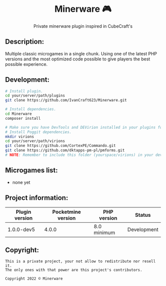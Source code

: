 <div align="center">
  <h1>Minerware 🎮</h1>
  <p>Private minerware plugin inspired in CubeCraft's</p>
</div>

## Description:
Multiple classic microgames in a single chunk. Using one of the latest PHP versions and the most optimized code possible to give players the best possible experience.

## Development:
```bash
# Install plugin.
cd your/server/path/plugins
git clone https://github.com/IvanCraft623/Minerware.git

# Install dependencies.
cd Minerware
composer install

# Make sure you have DevTools and DEVirion installed in your plugins folder.
# Install Poggit dependencies.
mkdir virions
cd your/server/path/virions
git clone https://github.com/CortexPE/Commando.git
git clone https://github.com/dktapps-pm-pl/pmforms.git
# NOTE: Remember to include this folder (yourspace/virions) in your development workspace if possible.
```
## Microgames list:
- none yet

## Project information:
| Plugin version | Pocketmine version | PHP version | Status |
|---|---|---|---|
| 1.0.0-dev5 | 4.0.0 | 8.0 minimum | Development |

## Copyright:
```
This is a private project, your not allow to redistribute nor resell it.
The only ones with that power are this project's contributors.

Copyright 2022 © Minerware
```
